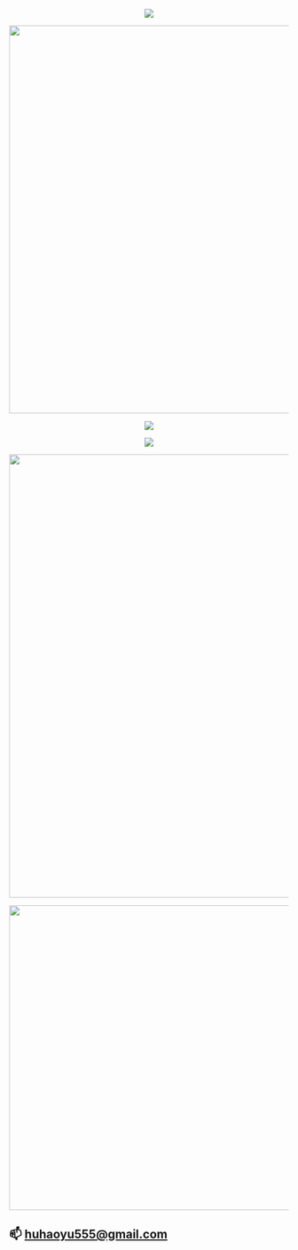 <p align="center">
    <img src="https://readme-typing-svg.demolab.com?font=Fira+Code&size=50&pause=1000&vCenter=true&random=false&width=700&height=80&lines=Welcome+to+my+website"/>
</p>


<p align="center">
    <img src="https://github-readme-stats.vercel.app/api?username=huhaoyu&theme=light&show_icons=true" width="700">
</p>


<p align="center">
    <img align="center" src="https://github-readme-stats.vercel.app/api/top-langs/?username=huhaoyu&theme=transparent&hide_border=true&layout=donut-vertical&langs_count=10" />
</p>


<p align="center">
    <img src="https://github-readme-stats.vercel.app/api/wakatime?username=huhaoyu&layout=compact">
</p>


<p align="center">
    <img src="https://skillicons.dev/icons?i=cpp,py,matlab,vue,go,linux&theme=light" width="800" />
</p>


<p align="center">
    <img src="https://skillicons.dev/icons?i=latex,php,mysql,redis,docker&theme=light" width="550" />
</p>

## 📫  huhaoyu555@gmail.com
